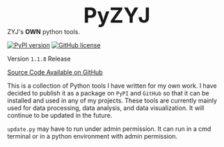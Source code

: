 <center><font size=7><b>PyZYJ</b></font></center>
ZYJ's <b>OWN</b> python tools.

[![PyPI version](https://badge.fury.io/py/pyzyj.svg)](https://badge.fury.io/py/pyzyj)
[![GitHub license](https://img.shields.io/github/license/ZYJIQVV/pyzyj)](https://img.shields.io/github/license/ZYJIQVV/pyzyj)

[//]: # ([![GitHub version]&#40;https://badge.fury.io/gh/ZYJIQVV%2Fpyzyj.svg&#41;]&#40;https://badge.fury.io/gh/ZYJIQVV%2Fpyzyj&#41;)

Version `1.1.8` Release

[Source Code Available on GitHub](https://github.com/ZYJIQVV/pyzyj)

This is a collection of Python tools I have written for my own work.
I have decided to publish it as a package on `PyPI` and `GitHub` so that it can be installed and used in any of my projects.
These tools are currently mainly used for data processing, data analysis, and data visualization.
It will continue to be updated in the future.

`update.py` may have to run under admin permission. It can run in a cmd terminal or in a python environment with admin permission.